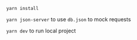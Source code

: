 ```yarn install```

```yarn json-server``` to use `db.json` to mock requests 

```yarn dev``` to run local project